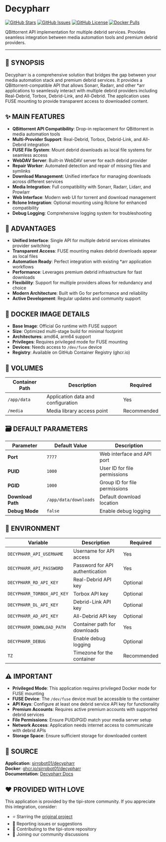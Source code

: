 # Decypharr

[![GitHub Stars](https://img.shields.io/github/stars/sirrobot01/decypharr?style=flat-square)](https://github.com/sirrobot01/decypharr/stargazers)
[![GitHub Issues](https://img.shields.io/github/issues/sirrobot01/decypharr?style=flat-square)](https://github.com/sirrobot01/decypharr/issues)
[![GitHub License](https://img.shields.io/github/license/sirrobot01/decypharr?style=flat-square)](https://github.com/sirrobot01/decypharr/blob/main/LICENSE)
[![Docker Pulls](https://img.shields.io/docker/pulls/sirrobot01/decypharr?style=flat-square)](https://hub.docker.com/r/sirrobot01/decypharr)

QBittorrent API implementation for multiple debrid services. Provides seamless integration between media automation tools and premium debrid providers.

---

## 📖 SYNOPSIS

Decypharr is a comprehensive solution that bridges the gap between your media automation stack and premium debrid services. It provides a QBittorrent-compatible API that allows Sonarr, Radarr, and other *arr applications to seamlessly interact with multiple debrid providers including Real-Debrid, Torbox, Debrid-Link, and All-Debrid. The application uses FUSE mounting to provide transparent access to downloaded content.

## ✨ MAIN FEATURES

- **QBittorrent API Compatibility**: Drop-in replacement for QBittorrent in media automation tools
- **Multi-Provider Support**: Real-Debrid, Torbox, Debrid-Link, and All-Debrid integration
- **FUSE File System**: Mount debrid downloads as local file systems for seamless access
- **WebDAV Server**: Built-in WebDAV server for each debrid provider
- **Repair Worker**: Automated detection and repair of missing files and symlinks
- **Download Management**: Unified interface for managing downloads across different services
- **Media Integration**: Full compatibility with Sonarr, Radarr, Lidarr, and Prowlarr
- **Web Interface**: Modern web UI for torrent and download management
- **Rclone Integration**: Optional mounting using Rclone for enhanced compatibility
- **Debug Logging**: Comprehensive logging system for troubleshooting

## 🌟 ADVANTAGES

- **Unified Interface**: Single API for multiple debrid services eliminates provider switching
- **Transparent Access**: FUSE mounting makes debrid downloads appear as local files
- **Automation Ready**: Perfect integration with existing *arr application workflows
- **Performance**: Leverages premium debrid infrastructure for fast downloads
- **Flexibility**: Support for multiple providers allows for redundancy and choice
- **Modern Architecture**: Built with Go for performance and reliability
- **Active Development**: Regular updates and community support

## 🐳 DOCKER IMAGE DETAILS

- **Base Image**: Official Go runtime with FUSE support
- **Size**: Optimized multi-stage build for minimal footprint
- **Architectures**: amd64, arm64 support
- **Privileges**: Requires privileged mode for FUSE mounting
- **Devices**: Needs access to `/dev/fuse` device
- **Registry**: Available on GitHub Container Registry (ghcr.io)

## 📁 VOLUMES

| Container Path | Description | Required |
|----------------|-------------|----------|
| `/app/data` | Application data and configuration | Yes |
| `/media` | Media library access point | Recommended |

## 🗃️ DEFAULT PARAMETERS

| Parameter | Default Value | Description |
|-----------|---------------|-------------|
| **Port** | `7777` | Web interface and API port |
| **PUID** | `1000` | User ID for file permissions |
| **PGID** | `1000` | Group ID for file permissions |
| **Download Path** | `/app/data/downloads` | Default download location |
| **Debug Mode** | `false` | Enable debug logging |

## 📝 ENVIRONMENT

| Variable | Description | Required |
|----------|-------------|----------|
| `DECYPHARR_API_USERNAME` | Username for API access | Yes |
| `DECYPHARR_API_PASSWORD` | Password for API authentication | Yes |
| `DECYPHARR_RD_API_KEY` | Real-Debrid API key | Optional |
| `DECYPHARR_TORBOX_API_KEY` | Torbox API key | Optional |
| `DECYPHARR_DL_API_KEY` | Debrid-Link API key | Optional |
| `DECYPHARR_AD_API_KEY` | All-Debrid API key | Optional |
| `DECYPHARR_DOWNLOAD_PATH` | Container path for downloads | Yes |
| `DECYPHARR_DEBUG` | Enable debug logging | Optional |
| `TZ` | Timezone for the container | Recommended |

## ⚠️ IMPORTANT

- **Privileged Mode**: This application requires privileged Docker mode for FUSE mounting
- **FUSE Device**: The `/dev/fuse` device must be accessible to the container
- **API Keys**: Configure at least one debrid service API key for functionality
- **Premium Accounts**: Requires active premium accounts with supported debrid services
- **File Permissions**: Ensure PUID/PGID match your media server setup
- **Network Access**: Application needs internet access to communicate with debrid APIs
- **Storage Space**: Ensure sufficient storage for downloaded content

## 💾 SOURCE

**Application**: [sirrobot01/decypharr](https://github.com/sirrobot01/decypharr)  
**Docker**: [ghcr.io/sirrobot01/decypharr](https://github.com/sirrobot01/decypharr/pkgs/container/decypharr)  
**Documentation**: [Decypharr Docs](https://sirrobot01.github.io/decypharr/)

## ❤️ PROVIDED WITH LOVE

This application is provided by the tipi-store community. If you appreciate this integration, consider:
- ⭐ Starring the [original project](https://github.com/sirrobot01/decypharr)
- 🐛 Reporting issues or suggestions
- 🤝 Contributing to the tipi-store repository
- 💬 Joining our community discussions
